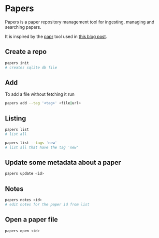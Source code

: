 # Papers

Papers is a paper repository management tool for ingesting, managing and searching papers.

It is inspired by the [papr](https://github.com/daniel-e/papr) tool used in [this blog post](https://segv.dev/paper-reading-workflow/).

## Create a repo

```sh
papers init
# creates sqlite db file
```

## Add

To add a file without fetching it run

```sh
papers add --tag '<tag>' <file|url>
```

## Listing

```sh
papers list
# list all

papers list --tags 'new'
# list all that have the tag 'new'
```

## Update some metadata about a paper

```sh
papers update <id>
```

## Notes

```sh
papers notes <id>
# edit notes for the paper id from list
```

## Open a paper file

```sh
papers open <id>
```